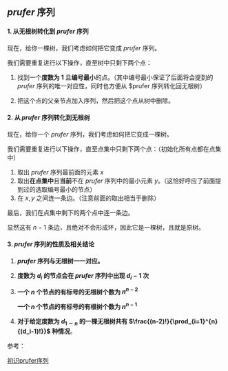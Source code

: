 ## $prufer$ 序列

#### 1. 从无根树转化到 $prufer$ 序列

现在，给你一棵树，我们考虑如何把它变成 $prufer$ 序列。

我们需要重复进行以下操作，直至树中只剩下两个点：

1. 找到一个**度数为 $1$** 且**编号最小**的点。（其中编号最小保证了后面将会提到的 $prufer$ 序列的唯一对应性，同时也方便从 $prufer​ 序列转化回无根树）

2. 把这个点的父亲节点加入序列，然后把这个点从树中删除。

#### 2. 从 $prufer$ 序列转化到无根树

现在，给你一个 $prufer$ 序列，我们考虑如何把它变成一棵树。

我们需要重复进行以下操作，直至点集中只剩下两个点：（初始化所有点都在点集中）

1. 取出 $prufer$ 序列最前面的元素 $x$
2. 取出**在点集中**且**当前**不在 $prufer$ 序列中的最小元素 $y$。（这恰好呼应了前面提到过的选取编号最小的节点）
3. 在 $x,y$ 之间连一条边。（注意前面的取出相当于删除）

最后，我们在点集中剩下的两个点中连一条边。

显然这有 $n−1$ 条边，且绝对不会形成环，因此它是一棵树，且就是原树。

#### 3.  $prufer$ 序列的性质及相关结论

1. **$prufer$ 序列与无根树一一对应。**

2. **度数为 $d_i$ 的节点会在 $prufer$ 序列中出现 $d_i−1$ 次**

3. **一个 $n$ 个节点的有标号的无根树个数为 $n^{n−2}$**

   **一个 $n$ 个节点的有标号的有根树个数为 $n^{n−1}$**

4. **对于给定度数为 $d_{1∼n}$ 的一棵无根树共有 $\frac{(n-2)!}{\prod_{i=1}^{n}{(d_i-1)!}}$ 种情况**。



参考：

[初识prufer序列](https://www.cnblogs.com/chenxiaoran666/p/prufer.html)